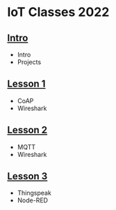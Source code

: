 # IoT Classes 2022

## [Intro](https://github.com/edoardesd/IoT2021/tree/master/intro)
- Intro
- Projects


## [Lesson 1](https://github.com/edoardesd/IoT2021/tree/master/lesson1)
- CoAP
- Wireshark

## [Lesson 2](https://github.com/edoardesd/IoT2021/tree/master/lesson2)
- MQTT
- Wireshark

## [Lesson 3](https://github.com/edoardesd/IoT2021/tree/master/lesson3)
- Thingspeak
- Node-RED
